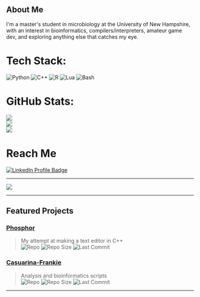 ## About Me

I'm a master's student in microbiology at the University of New Hampshire, with an interest in bioinformatics, compilers/interpreters, amateur game dev, and exploring anything else that catches my eye.

# Tech Stack:
![Python](https://img.shields.io/badge/python-3670A0?style=for-the-badge&logo=python&logoColor=ffdd54)
![C++](https://img.shields.io/badge/C++-00599C?style=for-the-badge&logo=c%2b%2b&logoColor=white)
![R](https://img.shields.io/badge/R-276DC3?style=for-the-badge&logo=r&logoColor=white)
![Lua](https://img.shields.io/badge/Lua-2C2D72?style=for-the-badge&logo=lua&logoColor=white)
![Bash](https://img.shields.io/badge/Bash-4EAA25?logo=gnubash&logoColor=fff)

# GitHub Stats:
![](https://github-readme-stats.vercel.app/api?username=aram2608&theme=dark&hide_border=false&include_all_commits=false&count_private=false)<br/>
![](https://github-readme-streak-stats.herokuapp.com/?user=aram2608&theme=dark&hide_border=false)<br/>
![](https://github-readme-stats.vercel.app/api/top-langs/?username=aram2608&theme=dark&hide_border=false&include_all_commits=false&count_private=false&layout=compact)

# Reach Me

[![LinkedIn Profile Badge](https://img.shields.io/badge/LinkedIn-Profile-0077B5?logo=linkedin&link=https://www.linkedin.com/in/javier-arambula-rascon-a69758290/)](https://www.linkedin.com/in/javier-arambula-rascon-a69758290/)

---

[![](https://visitcount.itsvg.in/api?id=aram2608&icon=0&color=0)](https://visitcount.itsvg.in)

---

## Featured Projects

### [Phosphor](https://github.com/aram2608/phosphor)
> My attempt at making a text editor in C++  
![Repo](https://img.shields.io/github/languages/top/aram2608/phosphor?style=for-the-badge)
![Repo Size](https://img.shields.io/github/repo-size/aram2608/phosphor?style=for-the-badge)
![Last Commit](https://img.shields.io/github/last-commit/aram2608/phosphor?style=for-the-badge)

### [Casuarina-Frankie](https://github.com/aram2608/casuarina-frankie)
> Analysis and bioinformatics scripts  
![Repo](https://img.shields.io/github/languages/top/aram2608/casuarina-frankie?style=for-the-badge)
![Repo Size](https://img.shields.io/github/repo-size/aram2608/casuarina-frankie?style=for-the-badge)
![Last Commit](https://img.shields.io/github/last-commit/aram2608/casuarina-frankie?style=for-the-badge)

---

